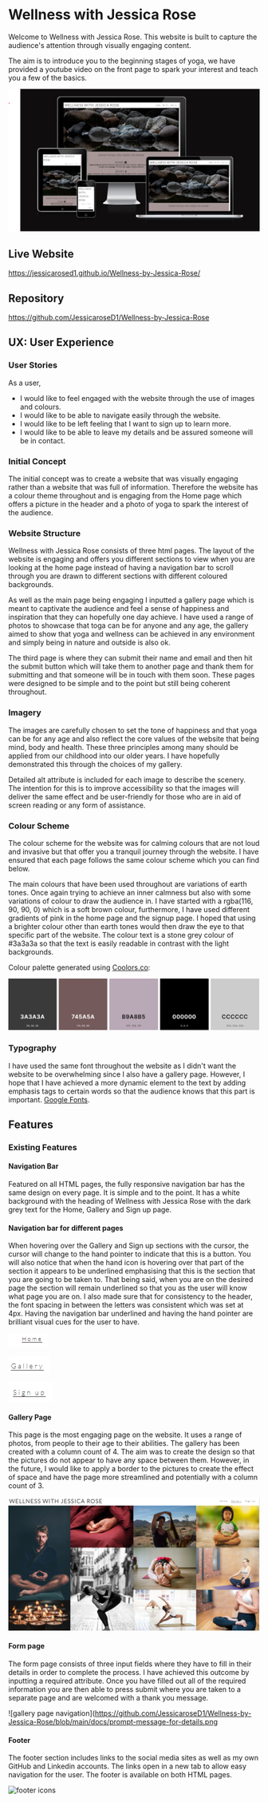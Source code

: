 # Wellness with Jessica Rose

Welcome to Wellness with Jessica Rose. This website is built to capture the audience's attention through visually engaging content.

The aim is to introduce you to the beginning stages of yoga, we have provided a youtube video on the front page to spark your interest and teach you a few of the basics.

![responsive view of wellness by Jessica Rose](https://github.com/JessicaroseD1/Wellness-by-Jessica-Rose/blob/main/docs/responsive-view.png)

## Live Website

<https://jessicarosed1.github.io/Wellness-by-Jessica-Rose/>

## Repository

<https://github.com/JessicaroseD1/Wellness-by-Jessica-Rose>

## UX: User Experience

### User Stories

As a user,

- I would like to feel engaged with the website through the use of images and colours.
- I would like to be able to navigate easily through the website.
- I would like to be left feeling that I want to sign up to learn more.
- I would like to be able to leave my details and be assured someone will be in contact.

### Initial Concept

The initial concept was to create a website that was visually engaging rather than a website that was full of information. Therefore the website has a colour theme throughout and is engaging from the Home page which offers a picture in the header and a photo of yoga to spark the interest of the audience.

### Website Structure

Wellness with Jessica Rose consists of three html pages. The layout of the website is engaging and offers you different sections to view when you are looking at the home page instead of having a navigation bar to scroll through you are drawn to different sections with different coloured backgrounds.

As well as the main page being engaging I inputted a gallery page which is meant to captivate the audience and feel a sense of happiness and inspiration that they can hopefully one day achieve. I have used a range of photos to showcase that toga can be for anyone and any age, the gallery aimed to show that yoga and wellness can be achieved in any environment and simply being in nature and outside is also ok.

The third page is where they can submit their name and email and then hit the submit button which will take them to another page and thank them for submitting and that someone will be in touch with them soon. These pages were designed to be simple and to the point but still being coherent throughout.

### Imagery

The images are carefully chosen to set the tone of happiness and that yoga can be for any age and also reflect the core values of the website that being mind, body and health. These three principles among many should be applied from our childhood into our older years. I have hopefully demonstrated this through the choices of my gallery.

Detailed alt attribute is included for each image to describe the scenery. The intention for this is to improve accessibility so that the images will deliver the same effect and be user-friendly for those who are in aid of screen reading or any form of assistance.

### Colour Scheme

The colour scheme for the website was for calming colours that are not loud and invasive but that offer you a tranquil journey through the website. I have ensured that each page follows the same colour scheme which you can find below.

The main colours that have been used throughout are variations of earth tones. Once again trying to achieve an inner calmness but also with some variations of colour to draw the audience in. I have started with a rgba(116, 90, 90, 0) which is a soft brown colour, furthermore, I have used different gradients of pink in the home page and the signup page. I hoped that using a brighter colour other than earth tones would then draw the eye to that specific part of the website. The colour text is a stone grey colour of #3a3a3a so that the text is easily readable in contrast with the light backgrounds.

Colour palette generated using [Coolors.co](https://coolors.co/):

![colour scheme for website](https://github.com/JessicaroseD1/Wellness-by-Jessica-Rose/blob/main/docs/colour-scheme.png)

### Typography

I have used the same font throughout the website as I didn't want the website to be overwhelming since I also have a gallery page. However, I hope that I have achieved a more dynamic element to the text by adding emphasis tags to certain words so that the audience knows that this part is important. [Google Fonts](https://fonts.google.com/).

## Features

### Existing Features

#### Navigation Bar

Featured on all HTML pages, the fully responsive navigation bar has the same design on every page. It is simple and to the point. It has a white background with the heading of Wellness with Jessica Rose with the dark grey text for the Home, Gallery and Sign up page.

#### Navigation bar for different pages

When hovering over the Gallery and Sign up sections with the cursor, the cursor will change to the hand pointer to indicate that this is a button. You will also notice that when the hand icon is hovering over that part of the section it appears to be underlined emphasising that this is the section that you are going to be taken to. That being said, when you are on the desired page the section will remain underlined so that you as the user will know what page you are on. I also made sure that for consistency to the header, the font spacing in between the letters was consistent which was set at
4px. Having the navigation bar underlined and having the hand pointer are brilliant visual cues for the user to have.

![home underlined](https://github.com/JessicaroseD1/Wellness-by-Jessica-Rose/blob/main/docs/home-navigation-bar.png)

![gallery underlined](https://github.com/JessicaroseD1/Wellness-by-Jessica-Rose/blob/main/docs/gallery-navigation-bar.png)

![sign up underlined](https://github.com/JessicaroseD1/Wellness-by-Jessica-Rose/blob/main/docs/sign-up-navigation-bar.png)

#### Gallery Page

This page is the most engaging page on the website. It uses a range of photos, from people to their age to their abilities. The gallery has been created with a column count of 4. The aim was to create the design so that the pictures do not appear to have any space between them. However, in the future, I would like to apply a border to the pictures to create the effect of space and have the page more streamlined and potentially with a column count of 3.

![gallery page navigation](https://github.com/JessicaroseD1/Wellness-by-Jessica-Rose/blob/main/docs/gallery-page.png)

#### Form page

The form page consists of three input fields where they have to fill in their details in order to complete the process. I have achieved this outcome by inputting a required attribute. Once you have filled out all of the required information you are then able to press submit where you are taken to a separate page and are welcomed with a thank you message.

![gallery page navigation](https://github.com/JessicaroseD1/Wellness-by-Jessica-Rose/blob/main/docs/prompt-message-for-details.png

#### Footer

The footer section includes links to the social media sites as well as my own GitHub and Linkedin accounts. The links open in a new tab to allow easy navigation for the user. The footer is available on both HTML pages.

![footer icons](https://github.com/JessicaroseD1/Wellness-by-Jessica-Rose/blob/main/docs/docs-imaage-footer.png)
